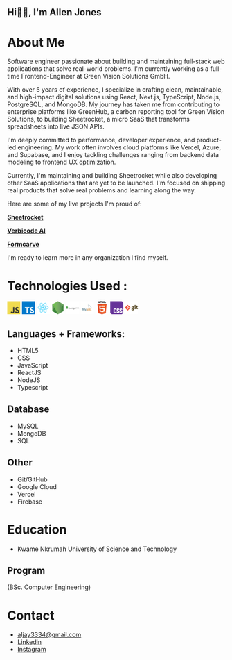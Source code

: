 

​<h2><p>Hi👋🏻, I'm Allen Jones</p></h2>
 

# About Me
Software engineer passionate about building and maintaining full-stack web applications that solve real-world problems. I'm currently working as a full-time Frontend-Engineer at Green Vision Solutions GmbH.

With over 5 years of experience, I specialize in crafting clean, maintainable, and high-impact digital solutions using React, Next.js, TypeScript, Node.js, PostgreSQL, and MongoDB. My journey has taken me from contributing to enterprise platforms like GreenHub, a carbon reporting tool for Green Vision Solutions, to building Sheetrocket, a micro SaaS that transforms spreadsheets into live JSON APIs.

I'm deeply committed to performance, developer experience, and product-led engineering. My work often involves cloud platforms like Vercel, Azure, and Supabase, and I enjoy tackling challenges ranging from backend data modeling to frontend UX optimization.

Currently, I'm maintaining and building Sheetrocket while also developing other SaaS applications that are yet to be launched. I'm focused on shipping real products that solve real problems and learning along the way.

<p>Here are some of my live projects I'm proud of:</p>
<p><b><a href="https://sheetrocket.com/">Sheetrocket</a></b></p>
<p><b><a href="https://www.verbicodeai.co/">Verbicode AI</a></b></p>
<p><b><a href="https://github.com/allenarduino/formcarve">Formcarve</a></b></p>



<p>I'm ready to learn more in any organization I find myself.</p>


# Technologies Used :
<code><img height="30" src="https://raw.githubusercontent.com/github/explore/80688e429a7d4ef2fca1e82350fe8e3517d3494d/topics/javascript/javascript.png"></code>
<code><img height="30" src="https://raw.githubusercontent.com/github/explore/80688e429a7d4ef2fca1e82350fe8e3517d3494d/topics/typescript/typescript.png"></code>
<code><img height="30" src="https://raw.githubusercontent.com/github/explore/80688e429a7d4ef2fca1e82350fe8e3517d3494d/topics/react/react.png"></code>
<code><img height="30" src="https://raw.githubusercontent.com/github/explore/80688e429a7d4ef2fca1e82350fe8e3517d3494d/topics/nodejs/nodejs.png"></code>
<code><img height="30" src="https://raw.githubusercontent.com/github/explore/80688e429a7d4ef2fca1e82350fe8e3517d3494d/topics/mongodb/mongodb.png"></code>
<code><img height="30" src="https://raw.githubusercontent.com/github/explore/80688e429a7d4ef2fca1e82350fe8e3517d3494d/topics/mysql/mysql.png"></code>
<code><img height="30" src="https://raw.githubusercontent.com/github/explore/80688e429a7d4ef2fca1e82350fe8e3517d3494d/topics/html/html.png"></code>
<code><img height="30" src="https://raw.githubusercontent.com/github/explore/80688e429a7d4ef2fca1e82350fe8e3517d3494d/topics/css/css.png"></code>
<code><img height="30" src="https://raw.githubusercontent.com/github/explore/80688e429a7d4ef2fca1e82350fe8e3517d3494d/topics/git/git.png"></code>





## Languages + Frameworks: 
- HTML5
- CSS
- JavaScript
- ReactJS
- NodeJS
- Typescript
## Database
- MySQL
- MongoDB
- SQL

## Other
- Git/GitHub
- Google Cloud
- Vercel
- Firebase


# Education
- Kwame Nkrumah University of Science  and Technology
## Program
(BSc. Computer Engineering)

# Contact
- aljay3334@gmail.com
- <a href='https://www.linkedin.com/in/allen-jones-b799b7171'>Linkedin</a>
- <a href='https://www.instagram.com/_allenjones/'>Instagram</a>
